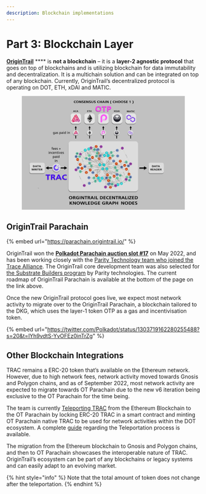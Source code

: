```yaml
---
description: Blockchain implementations
---
```


# Part 3: Blockchain Layer

[**OriginTrail**](https://origintrail.io/) **** is **not a blockchain** – it is a **layer-2 agnostic protocol** that goes on top of blockchains and is utilizing blockchain for data immutability and decentralization. It is a multichain solution and can be integrated on top of any blockchain. Currently, OriginTrail’s decentralized protocol is operating on DOT, ETH, xDAI and MATIC.&#x20;

<figure><img src="../.gitbook/assets/OT_consensuslayer.jpg" alt=""><figcaption></figcaption></figure>

## OriginTrail Parachain

{% embed url="https://parachain.origintrail.io/" %}

OriginTrail won the [**Polkadot Parachain auction slot #17**](https://parachains.info/details/origintrail) on May 2022, and has been working closely with the [Parity Technology team who joined the Trace Alliance](https://medium.com/origintrail/parity-technologies-joins-trace-alliances-working-group-on-decentralization-and-tokenomics-8eaad2843ca7).  The OriginTrail core development team was also selected for [the Substrate Builders program](https://www.substrate.io/builders-program/) by Parity technologies. The current roadmap of OriginTrail Parachain is available at the bottom of the page on the link above.&#x20;

Once the new OriginTrail protocol goes live, we expect most network activity to migrate over to the OriginTrail Parachain, a blockchain tailored to the DKG, which uses the layer-1 token OTP as a gas and incentivisation token.&#x20;

{% embed url="https://twitter.com/Polkadot/status/1303719162280255488?s=20&t=lYh9vdtS-YvOFEz0inTrZg" %}

## **Other Blockchain Integrations**

TRAC remains a ERC-20 token that’s available on the Ethereum network. However, due to high network fees, network activity moved towards Gnosis and Polygon chains, and as of September 2022, most network activity are expected to migrate towards OT Parachain due to the new v6 iteration being exclusive to the OT Parachain for the time being.&#x20;

The team is currently [Teleporting TRAC](https://teleport.origintrail.io/) from the Ethereum Blockchain to the OT Parachain by locking ERC-20 TRAC in a smart contract and minting OT Parachain native TRAC to be used for network activities within the DOT ecosystem. A complete [guide](../guides-and-tools/trac-teleportation-faq.md) regarding the Teleportation process is available.&#x20;

The migration from the Ethereum blockchain to Gnosis and Polygon chains, and then to OT Parachain showcases the interoperable nature of TRAC. OriginTrail’s ecosystem can be part of any blockchains or legacy systems and can easily adapt to an evolving market.&#x20;

{% hint style="info" %}
Note that the total amount of token does not change after the teleportation.&#x20;
{% endhint %}
